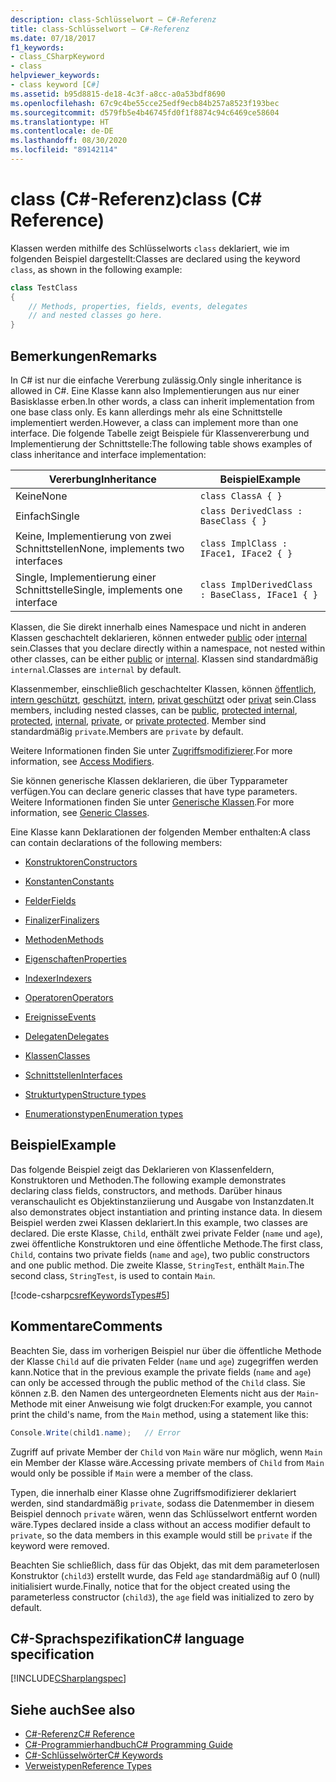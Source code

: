 ```yaml
---
description: class-Schlüsselwort – C#-Referenz
title: class-Schlüsselwort – C#-Referenz
ms.date: 07/18/2017
f1_keywords:
- class_CSharpKeyword
- class
helpviewer_keywords:
- class keyword [C#]
ms.assetid: b95d8815-de18-4c3f-a8cc-a0a53bdf8690
ms.openlocfilehash: 67c9c4be55cce25edf9ecb84b257a8523f193bec
ms.sourcegitcommit: d579fb5e4b46745fd0f1f8874c94c6469ce58604
ms.translationtype: HT
ms.contentlocale: de-DE
ms.lasthandoff: 08/30/2020
ms.locfileid: "89142114"
---
```

# <a name="class-c-reference"></a><span data-ttu-id="9aff6-103">class (C#-Referenz)</span><span class="sxs-lookup"><span data-stu-id="9aff6-103">class (C# Reference)</span></span>

<span data-ttu-id="9aff6-104">Klassen werden mithilfe des Schlüsselworts `class` deklariert, wie im folgenden Beispiel dargestellt:</span><span class="sxs-lookup"><span data-stu-id="9aff6-104">Classes are declared using the keyword `class`, as shown in the following example:</span></span>

```csharp
class TestClass
{
    // Methods, properties, fields, events, delegates
    // and nested classes go here.
}
```

## <a name="remarks"></a><span data-ttu-id="9aff6-105">Bemerkungen</span><span class="sxs-lookup"><span data-stu-id="9aff6-105">Remarks</span></span>

<span data-ttu-id="9aff6-106">In C# ist nur die einfache Vererbung zulässig.</span><span class="sxs-lookup"><span data-stu-id="9aff6-106">Only single inheritance is allowed in C#.</span></span> <span data-ttu-id="9aff6-107">Eine Klasse kann also Implementierungen aus nur einer Basisklasse erben.</span><span class="sxs-lookup"><span data-stu-id="9aff6-107">In other words, a class can inherit implementation from one base class only.</span></span> <span data-ttu-id="9aff6-108">Es kann allerdings mehr als eine Schnittstelle implementiert werden.</span><span class="sxs-lookup"><span data-stu-id="9aff6-108">However, a class can implement more than one interface.</span></span> <span data-ttu-id="9aff6-109">Die folgende Tabelle zeigt Beispiele für Klassenvererbung und Implementierung der Schnittstelle:</span><span class="sxs-lookup"><span data-stu-id="9aff6-109">The following table shows examples of class inheritance and interface implementation:</span></span>

|<span data-ttu-id="9aff6-110">Vererbung</span><span class="sxs-lookup"><span data-stu-id="9aff6-110">Inheritance</span></span>|<span data-ttu-id="9aff6-111">Beispiel</span><span class="sxs-lookup"><span data-stu-id="9aff6-111">Example</span></span>|
|-----------------|-------------|
|<span data-ttu-id="9aff6-112">Keine</span><span class="sxs-lookup"><span data-stu-id="9aff6-112">None</span></span>|`class ClassA { }`|
|<span data-ttu-id="9aff6-113">Einfach</span><span class="sxs-lookup"><span data-stu-id="9aff6-113">Single</span></span>|`class DerivedClass : BaseClass { }`|
|<span data-ttu-id="9aff6-114">Keine, Implementierung von zwei Schnittstellen</span><span class="sxs-lookup"><span data-stu-id="9aff6-114">None, implements two interfaces</span></span>|`class ImplClass : IFace1, IFace2 { }`|
|<span data-ttu-id="9aff6-115">Single, Implementierung einer Schnittstelle</span><span class="sxs-lookup"><span data-stu-id="9aff6-115">Single, implements one interface</span></span>|`class ImplDerivedClass : BaseClass, IFace1 { }`|

<span data-ttu-id="9aff6-116">Klassen, die Sie direkt innerhalb eines Namespace und nicht in anderen Klassen geschachtelt deklarieren, können entweder [public](./public.md) oder [internal](./internal.md) sein.</span><span class="sxs-lookup"><span data-stu-id="9aff6-116">Classes that you declare directly within a namespace, not nested within other classes, can be either [public](./public.md) or [internal](./internal.md).</span></span> <span data-ttu-id="9aff6-117">Klassen sind standardmäßig `internal`.</span><span class="sxs-lookup"><span data-stu-id="9aff6-117">Classes are `internal` by default.</span></span>

<span data-ttu-id="9aff6-118">Klassenmember, einschließlich geschachtelter Klassen, können [öffentlich](public.md), [intern geschützt](protected-internal.md), [geschützt](protected.md), [intern](internal.md), [privat geschützt](private.md) oder [privat](private-protected.md) sein.</span><span class="sxs-lookup"><span data-stu-id="9aff6-118">Class members, including nested classes, can be [public](public.md), [protected internal](protected-internal.md), [protected](protected.md), [internal](internal.md), [private](private.md), or [private protected](private-protected.md).</span></span> <span data-ttu-id="9aff6-119">Member sind standardmäßig `private`.</span><span class="sxs-lookup"><span data-stu-id="9aff6-119">Members are `private` by default.</span></span>

<span data-ttu-id="9aff6-120">Weitere Informationen finden Sie unter [Zugriffsmodifizierer](../../programming-guide/classes-and-structs/access-modifiers.md).</span><span class="sxs-lookup"><span data-stu-id="9aff6-120">For more information, see [Access Modifiers](../../programming-guide/classes-and-structs/access-modifiers.md).</span></span>

<span data-ttu-id="9aff6-121">Sie können generische Klassen deklarieren, die über Typparameter verfügen.</span><span class="sxs-lookup"><span data-stu-id="9aff6-121">You can declare generic classes that have type parameters.</span></span> <span data-ttu-id="9aff6-122">Weitere Informationen finden Sie unter [Generische Klassen](../../programming-guide/generics/generic-classes.md).</span><span class="sxs-lookup"><span data-stu-id="9aff6-122">For more information, see [Generic Classes](../../programming-guide/generics/generic-classes.md).</span></span>

<span data-ttu-id="9aff6-123">Eine Klasse kann Deklarationen der folgenden Member enthalten:</span><span class="sxs-lookup"><span data-stu-id="9aff6-123">A class can contain declarations of the following members:</span></span>

- [<span data-ttu-id="9aff6-124">Konstruktoren</span><span class="sxs-lookup"><span data-stu-id="9aff6-124">Constructors</span></span>](../../programming-guide/classes-and-structs/constructors.md)

- [<span data-ttu-id="9aff6-125">Konstanten</span><span class="sxs-lookup"><span data-stu-id="9aff6-125">Constants</span></span>](../../programming-guide/classes-and-structs/constants.md)

- [<span data-ttu-id="9aff6-126">Felder</span><span class="sxs-lookup"><span data-stu-id="9aff6-126">Fields</span></span>](../../programming-guide/classes-and-structs/fields.md)

- [<span data-ttu-id="9aff6-127">Finalizer</span><span class="sxs-lookup"><span data-stu-id="9aff6-127">Finalizers</span></span>](../../programming-guide/classes-and-structs/destructors.md)

- [<span data-ttu-id="9aff6-128">Methoden</span><span class="sxs-lookup"><span data-stu-id="9aff6-128">Methods</span></span>](../../programming-guide/classes-and-structs/methods.md)

- [<span data-ttu-id="9aff6-129">Eigenschaften</span><span class="sxs-lookup"><span data-stu-id="9aff6-129">Properties</span></span>](../../programming-guide/classes-and-structs/properties.md)

- [<span data-ttu-id="9aff6-130">Indexer</span><span class="sxs-lookup"><span data-stu-id="9aff6-130">Indexers</span></span>](../../programming-guide/indexers/index.md)

- [<span data-ttu-id="9aff6-131">Operatoren</span><span class="sxs-lookup"><span data-stu-id="9aff6-131">Operators</span></span>](../operators/index.md)

- [<span data-ttu-id="9aff6-132">Ereignisse</span><span class="sxs-lookup"><span data-stu-id="9aff6-132">Events</span></span>](../../programming-guide/events/index.md)

- [<span data-ttu-id="9aff6-133">Delegaten</span><span class="sxs-lookup"><span data-stu-id="9aff6-133">Delegates</span></span>](../../programming-guide/delegates/index.md)

- [<span data-ttu-id="9aff6-134">Klassen</span><span class="sxs-lookup"><span data-stu-id="9aff6-134">Classes</span></span>](../../programming-guide/classes-and-structs/classes.md)

- [<span data-ttu-id="9aff6-135">Schnittstellen</span><span class="sxs-lookup"><span data-stu-id="9aff6-135">Interfaces</span></span>](../../programming-guide/interfaces/index.md)

- [<span data-ttu-id="9aff6-136">Strukturtypen</span><span class="sxs-lookup"><span data-stu-id="9aff6-136">Structure types</span></span>](../builtin-types/struct.md)

- [<span data-ttu-id="9aff6-137">Enumerationstypen</span><span class="sxs-lookup"><span data-stu-id="9aff6-137">Enumeration types</span></span>](../builtin-types/enum.md)

## <a name="example"></a><span data-ttu-id="9aff6-138">Beispiel</span><span class="sxs-lookup"><span data-stu-id="9aff6-138">Example</span></span>

<span data-ttu-id="9aff6-139">Das folgende Beispiel zeigt das Deklarieren von Klassenfeldern, Konstruktoren und Methoden.</span><span class="sxs-lookup"><span data-stu-id="9aff6-139">The following example demonstrates declaring class fields, constructors, and methods.</span></span> <span data-ttu-id="9aff6-140">Darüber hinaus veranschaulicht es Objektinstanziierung und Ausgabe von Instanzdaten.</span><span class="sxs-lookup"><span data-stu-id="9aff6-140">It also demonstrates object instantiation and printing instance data.</span></span> <span data-ttu-id="9aff6-141">In diesem Beispiel werden zwei Klassen deklariert.</span><span class="sxs-lookup"><span data-stu-id="9aff6-141">In this example, two classes are declared.</span></span> <span data-ttu-id="9aff6-142">Die erste Klasse, `Child`, enthält zwei private Felder (`name` und `age`), zwei öffentliche Konstruktoren und eine öffentliche Methode.</span><span class="sxs-lookup"><span data-stu-id="9aff6-142">The first class, `Child`, contains two private fields (`name` and `age`), two public constructors and one public method.</span></span> <span data-ttu-id="9aff6-143">Die zweite Klasse, `StringTest`, enthält `Main`.</span><span class="sxs-lookup"><span data-stu-id="9aff6-143">The second class, `StringTest`, is used to contain `Main`.</span></span>

[!code-csharp[csrefKeywordsTypes#5](~/samples/snippets/csharp/VS_Snippets_VBCSharp/csrefKeywordsTypes/CS/keywordsTypes.cs#5)]

## <a name="comments"></a><span data-ttu-id="9aff6-144">Kommentare</span><span class="sxs-lookup"><span data-stu-id="9aff6-144">Comments</span></span>

<span data-ttu-id="9aff6-145">Beachten Sie, dass im vorherigen Beispiel nur über die öffentliche Methode der Klasse `Child` auf die privaten Felder (`name` und `age`) zugegriffen werden kann.</span><span class="sxs-lookup"><span data-stu-id="9aff6-145">Notice that in the previous example the private fields (`name` and `age`) can only be accessed through the public method of the `Child` class.</span></span> <span data-ttu-id="9aff6-146">Sie können z.B. den Namen des untergeordneten Elements nicht aus der `Main`-Methode mit einer Anweisung wie folgt drucken:</span><span class="sxs-lookup"><span data-stu-id="9aff6-146">For example, you cannot print the child's name, from the `Main` method, using a statement like this:</span></span>

```csharp
Console.Write(child1.name);   // Error
```

<span data-ttu-id="9aff6-147">Zugriff auf private Member der `Child` von `Main` wäre nur möglich, wenn `Main` ein Member der Klasse wäre.</span><span class="sxs-lookup"><span data-stu-id="9aff6-147">Accessing private members of `Child` from `Main` would only be possible if `Main` were a member of the class.</span></span>

<span data-ttu-id="9aff6-148">Typen, die innerhalb einer Klasse ohne Zugriffsmodifizierer deklariert werden, sind standardmäßig `private`, sodass die Datenmember in diesem Beispiel dennoch `private` wären, wenn das Schlüsselwort entfernt worden wäre.</span><span class="sxs-lookup"><span data-stu-id="9aff6-148">Types declared inside a class without an access modifier default to `private`, so the data members in this example would still be `private` if the keyword were removed.</span></span>

<span data-ttu-id="9aff6-149">Beachten Sie schließlich, dass für das Objekt, das mit dem parameterlosen Konstruktor (`child3`) erstellt wurde, das Feld `age` standardmäßig auf 0 (null) initialisiert wurde.</span><span class="sxs-lookup"><span data-stu-id="9aff6-149">Finally, notice that for the object created using the parameterless constructor (`child3`), the `age` field was initialized to zero by default.</span></span>

## <a name="c-language-specification"></a><span data-ttu-id="9aff6-150">C#-Sprachspezifikation</span><span class="sxs-lookup"><span data-stu-id="9aff6-150">C# language specification</span></span>

[!INCLUDE[CSharplangspec](~/includes/csharplangspec-md.md)]

## <a name="see-also"></a><span data-ttu-id="9aff6-151">Siehe auch</span><span class="sxs-lookup"><span data-stu-id="9aff6-151">See also</span></span>

- [<span data-ttu-id="9aff6-152">C#-Referenz</span><span class="sxs-lookup"><span data-stu-id="9aff6-152">C# Reference</span></span>](../index.md)
- [<span data-ttu-id="9aff6-153">C#-Programmierhandbuch</span><span class="sxs-lookup"><span data-stu-id="9aff6-153">C# Programming Guide</span></span>](../../programming-guide/index.md)
- [<span data-ttu-id="9aff6-154">C#-Schlüsselwörter</span><span class="sxs-lookup"><span data-stu-id="9aff6-154">C# Keywords</span></span>](./index.md)
- [<span data-ttu-id="9aff6-155">Verweistypen</span><span class="sxs-lookup"><span data-stu-id="9aff6-155">Reference Types</span></span>](./reference-types.md)
